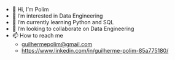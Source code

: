 - 👋 Hi, I’m Polim
- 👀 I’m interested in Data Engineering
- 🌱 I’m currently learning Python and SQL
- 💞️ I’m looking to collaborate on Data Engineering
- 📫 How to reach me 
  - guilhermepolim@gmail.com
  - https://www.linkedin.com/in/guilherme-polim-85a775180/

<!---
gpolim/gpolim is a ✨ special ✨ repository because its `README.md` (this file) appears on your GitHub profile.
You can click the Preview link to take a look at your changes.
--->
